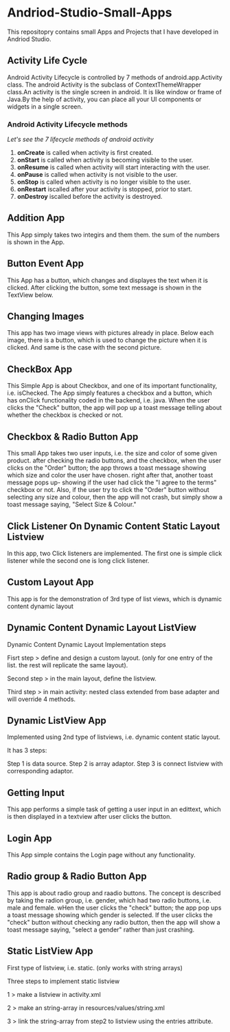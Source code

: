 # Andriod-Studio-Small-Apps

   This repositopry contains small Apps and Projects that I have developed in Andriod Studio.

## Activity Life Cycle

   Android Activity Lifecycle is controlled by 7 methods of android.app.Activity class. The android Activity is the subclass of ContextThemeWrapper class.An activity  is the single screen in android. It is like window or frame of Java.By the help of activity, you can place all your UI components or widgets in a single screen.  
          

  

### Android Activity Lifecycle methods

   *Let's see the 7 lifecycle methods of android activity*

1. **onCreate**	is called when activity is first created.
2. **onStart** is called when activity is becoming visible to the user.
3. **onResume**	is called when activity will start interacting with the user.
4. **onPause**	is called when activity is not visible to the user.
5. **onStop** is	called when activity is no longer visible to the user.
6. **onRestart** iscalled after your activity is stopped, prior to start.
7. **onDestroy** iscalled before the activity is destroyed.


## Addition App

   This App simply takes two integirs and them them. the sum of the numbers is shown in the App.
   
## Button Event App
 
   This App has a button, which changes and displayes the text when it is clicked. After clicking the button, some text message is shown in the TextView below.

## Changing Images

   This app has two image views with pictures already in place. Below each image, there is a button, which is used to change the picture when it is clicked.
   And same is the case with the second picture.
   
## CheckBox App

   This Simple App is about Checkbox, and one of its important functionality, i.e. isChecked.
   The App simply features a checkbox and a button, which has onClick functionality coded in the backend, i.e. java.
   When the user clicks the "Check" button, the app will pop up a toast message telling about whether the checkbox is checked or not.

##  Checkbox & Radio Button App

   This small App takes two user inputs, i.e. the size and color of some given product.
   after checking the radio buttons, and the checkbox, when the user clicks on the "Order" button; the app 
   throws a toast message showing which size and color the user have chosen. right after that, another toast message pops up- showing if the user had click 
   the "I agree to the terms" checkbox or not. Also, if the user try to click the "Order" button without selecting any size and colour, then the app will 
   not crash, but simply show a toast message saying, "Select Size & Colour."
   
 ## Click Listener On Dynamic Content Static Layout Listview
 
   In this app, two Click listeners are implemented.
   The first one is simple click listener while the second one is long click listener.
   
   
 ## Custom Layout App
   
   This app is for the demonstration of 3rd type of list views, which is dynamic content dynamic layout
   
 ## Dynamic Content Dynamic Layout ListView
 
   Dynamic Content Dynamic Layout Implementation steps

   Fisrt step >  define and design a custom layout. (only for one entry of the list. the rest will replicate the same layout).
   
   Second step > in the main layout, define the listview.
   
   Third step > in main activity: nested class extended from base adapter and will override 4 methods.

## Dynamic ListView App

  Implemented using 2nd type of listviews, i.e. dynamic content static layout.
  
   It has 3 steps:
   
   Step 1 is data source.
   Step 2 is array adaptor.
   Step 3 is connect listview with corresponding adaptor.
    
 ## Getting Input
 
   This app performs a simple task of getting a user input in an edittext, which is then displayed in a textview after user clicks the button.
   
## Login App

This App simple contains the Login page without any functionality.

## Radio group & Radio Button App

   This app is about radio group and raadio buttons.
   The concept is described by taking the radion group, i.e. gender, which had two radio buttons, i.e. male and female.
   wHen the user clicks the "check" button; the app pop ups a toast message showing which gender is selected.
   If the user clicks the "check" button without checking any radio button, then the app will show a toast message saying, "select a gender" rather than just crashing.
   
## Static ListView App

   
   First type of listview, i.e. static. (only works with string arrays)
    
   Three steps to implement static listview
     
  1 > make a listview in activity.xml
  
  2 > make an string-array in resources/values/string.xml
  
  3 > link the string-array from step2 to listview using the entries attribute.
